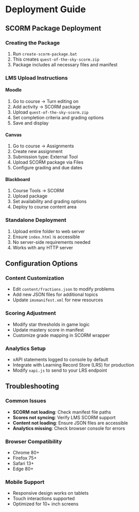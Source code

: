 # Deployment Guide

## SCORM Package Deployment

### Creating the Package
1. Run `create-scorm-package.bat`
2. This creates `quest-of-the-sky-scorm.zip`
3. Package includes all necessary files and manifest

### LMS Upload Instructions

#### Moodle
1. Go to course → Turn editing on
2. Add activity → SCORM package
3. Upload `quest-of-the-sky-scorm.zip`
4. Set completion criteria and grading options
5. Save and display

#### Canvas
1. Go to course → Assignments
2. Create new assignment
3. Submission type: External Tool
4. Upload SCORM package via Files
5. Configure grading and due dates

#### Blackboard
1. Course Tools → SCORM
2. Upload package
3. Set availability and grading options
4. Deploy to course content area

### Standalone Deployment
1. Upload entire folder to web server
2. Ensure `index.html` is accessible
3. No server-side requirements needed
4. Works with any HTTP server

## Configuration Options

### Content Customization
- Edit `content/fractions.json` to modify problems
- Add new JSON files for additional topics
- Update `imsmanifest.xml` for new resources

### Scoring Adjustment
- Modify star thresholds in game logic
- Update mastery score in manifest
- Customize grade mapping in SCORM wrapper

### Analytics Setup
- xAPI statements logged to console by default
- Integrate with Learning Record Store (LRS) for production
- Modify `xapi.js` to send to your LRS endpoint

## Troubleshooting

### Common Issues
- **SCORM not loading**: Check manifest file paths
- **Scores not syncing**: Verify LMS SCORM support
- **Content not loading**: Ensure JSON files are accessible
- **Analytics missing**: Check browser console for errors

### Browser Compatibility
- Chrome 80+
- Firefox 75+
- Safari 13+
- Edge 80+

### Mobile Support
- Responsive design works on tablets
- Touch interactions supported
- Optimized for 10+ inch screens